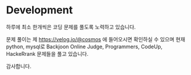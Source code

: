 # Development
하루에 최소 한개씩은 코딩 문제를 풀도록 노력하고 있습니다.

문제 풀이는 제 https://velog.io/@cosmos 에 들어오시면 확인하실 수 있으며
현재 python, mysql로 Backjoon Online Judge, Programmers, CodeUp, HackeRrank 문제들을 풀고 있습니다.

감사합니다.
